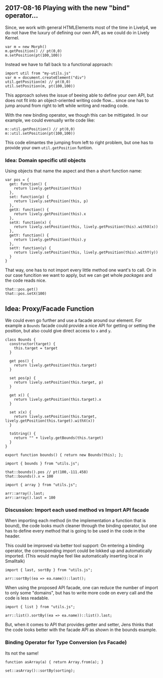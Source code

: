 ## 2017-08-16 Playing with the new "bind" operator...

Since, we work with general HTMLElements most of the time in Lively4,
we do not have the luxury of defining our own API, as we could do in Lively Kernel.

```
var m = new Morph()
m.getPosition() // pt(0,0)
m.setPosition(pt(100,100))
```

Instead we have to fall back to a functional approach:

```
import util from "my-utils.js"
var m = document.createElement("div")
util.getPosition(m) // pt(0,0)
util.setPosition(m, pt(100,100))
```

This approach solves the issue of beeing able to define your own API, but does not fit into an object-oriented writing code flow... since one has to jump around from right to left while writing and reading code. 

With the new binding operator, we though this can be mittigated. In our example, we could evenually write code like:

```
m::util.getPosition() // pt(0,0)
m::util.setPosition(pt(100,100))
```

This code elimantes the jumping from left to right problem, but one has to provide your own `util.getPosition` funtion. 

### Idea: Domain specific util objects

Using objects that name the aspect and then a short function name:

```
var pos = {
  get: function() {
    return lively.getPosition(this)
  },
  set: function(p) {
    return lively.setPosition(this, p)
  },
  getX: function() {
    return lively.getPosition(this).x
  },
  setX: function(x) {
    return lively.setPosition(this, lively.getPosition(this).withX(x))
  },
  getY: function() {
    return lively.getPosition(this).y
  },
  setY: function(y) {
    return lively.setPosition(this, lively.getPosition(this).withY(y))
  }
}
```

That way, one has to not import every little method one want's to call. Or in our case funcition we want to apply, but we can get whole *packages* and the code reads nice. 

```
that::pos.get()
that::pos.setX(100)
```

## Idea: Proxy/Facade Function

We could even go further and use a facade around our element. For example a `Bounds` facade could provide a nice API for getting or setting the position, but also could give direct access to `x` and `y`. 


```JS
class Bounds {
  constructor(target) {
    this.target = target
  }

  get pos() {
    return lively.getPosition(this.target)
  }

  set pos(p) {
    return lively.setPosition(this.target, p)
  }
  
  get x() {
    return lively.getPosition(this.target).x
  }

  set x(x) {
    return lively.setPosition(this.target, lively.getPosition(this.target).withX(x))
  }
  
  toString() {
    return "" + lively.getBounds(this.target)
  }
}

export function bounds() { return new Bounds(this); };
```

```JS
import { bounds } from "utils.js";

that::bounds().pos // pt(100,-111.458)
that::bounds().x = 100
```

```JS
import { array } from "utils.js";

arr::array().last;
arr::array().last = 100
```

### Discussion: Import each used method vs Import API facade

When importing each method (in the implementation a function that is bound), the code looks much cleaner through the binding operator, but one has to define every method that is going to be used in the code in the header.

This could be improved via better tool support: On entering a binding operator, the corresponding import could be lokked up and automatically imported. (This would maybe feel like automatically inserting local in Smalltalk)

```JS
import { last, sortBy } from "utils.js";

arr::sortBy((ea => ea.name))::last();
```

When using the proposed API facade, one can reduce the number of import to only some "domains", but has to write more code on every call and the code is less readable. 

```JS
import { list } from "utils.js";

arr::list().sortBy((ea => ea.name))::list().last;
```

But, when it comes to API that provides getter and setter, Jens thinks that the code looks better with the facade API as shown in the bounds example.

### Binding Operator for Type Conversion (vs Facade)

Its not the same!

```JS
function asArray(a) { return Array.from(a); }

set::asArray()::sortBy(sorting);
```

